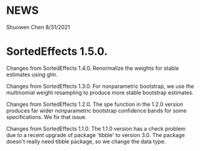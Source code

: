 NEWS
================
Shuowen Chen
8/31/2021

# SortedEffects 1.5.0.
Changes from SortedEffects 1.4.0. Renormalize the weights for stable estimates using glm.  

Changes from SortedEffects 1.3.0. For nonparametric bootstrap, we use the multinomial weight resampling to produce more stable bootstrap estimates. 

Changes from SortedEffects 1.2.0. The spe function in the 1.2.0 version produces far wider nonparametric bootstrap confidence bands for some specifications. We fix that issue. 

Changes from SortedEffects 1.1.0. The 1.1.0 version has a check problem due to a recent upgrade of package 'tibble' to version 3.0. The package doesn't really need tibble package, so we change the data type. 
